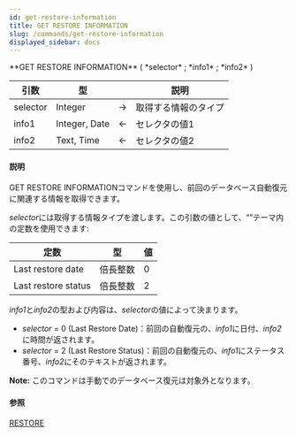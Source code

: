 ```yaml
---
id: get-restore-information
title: GET RESTORE INFORMATION
slug: /commands/get-restore-information
displayed_sidebar: docs
---
```


<!--REF #_command_.GET RESTORE INFORMATION.Syntax-->**GET RESTORE INFORMATION** ( *selector* ; *info1* ; *info2* )<!-- END REF-->
<!--REF #_command_.GET RESTORE INFORMATION.Params-->
| 引数 | 型 |  | 説明 |
| --- | --- | --- | --- |
| selector | Integer | &#8594;  | 取得する情報のタイプ |
| info1 | Integer, Date | &#8592; | セレクタの値1 |
| info2 | Text, Time | &#8592; | セレクタの値2 |

<!-- END REF-->

#### 説明 

<!--REF #_command_.GET RESTORE INFORMATION.Summary-->GET RESTORE INFORMATIONコマンドを使用し、前回のデータベース自動復元に関連する情報を取得できます。<!-- END REF-->

*selector*には取得する情報タイプを渡します。この引数の値として、“”テーマ内の定数を使用できます:

| 定数                  | 型    | 値 |
| ------------------- | ---- | - |
| Last restore date   | 倍長整数 | 0 |
| Last restore status | 倍長整数 | 2 |

*info1*と*info2*の型および内容は、*selector*の値によって決まります。

* *selector* \= 0 (Last Restore Date)：前回の自動復元の、*info1*に日付、*info2*に時間が返されます。
* *selector* \= 2 (Last Restore Status)：前回の自動復元の、*info1*にステータス番号、*info2*にそのテキストが返されます。

**Note:** このコマンドは手動でのデータベース復元は対象外となります。

#### 参照 

[RESTORE](restore.md)  